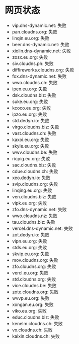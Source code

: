 # 网页状态
- vip.dns-dynamic.net: 失败
- pan.cloudns.org: 失败
- linqin.eu.org: 失败
- beer.dns-dynamic.net: 失败
- xiolin.dns-dynamic.net: 失败
- zosx.eu.org: 失败
- siv.cloudns.ph: 失败
- diffireworks.cloudns.org: 失败
- fox.dns-dynamic.net: 失败
- wwo.cloudns.ch: 失败
- ipen.eu.org: 失败
- dsk.cloudns.biz: 失败
- suke.eu.org: 失败
- kcoco.eu.org: 失败
- ipzo.eu.org: 失败
- std.dedyn.io: 失败
- virgo.cloudns.biz: 失败
- vast.cloudns.ch: 失败
- kaxoi.eu.org: 失败
- skyle.eu.org: 失败
- wwv.cloudns.be: 失败
- ricpig.eu.org: 失败
- sac.cloudns.biz: 失败
- cdue.cloudns.ch: 失败
- xeo.dedyn.io: 失败
- svip.cloudns.org: 失败
- linqing.eu.org: 失败
- ven.cloudns.biz: 失败
- vipk.eu.org: 失败
- zfo.dns-dynamic.net: 失败
- wwo.cloudns.nz: 失败
- tau.cloudns.biz: 失败
- vercel.dns-dynamic.net: 失败
- zot.dedyn.io: 失败
- vipn.eu.org: 失败
- stds.eu.org: 失败
- skvip.eu.org: 失败
- mov.cloudns.org: 失败
- zfo.cloudns.org: 失败
- vercl.eu.org: 失败
- std.cloudns.org: 失败
- vice.cloudns.be: 失败
- zote.cloudns.org: 失败
- wvvp.eu.org: 失败
- xongan.eu.org: 失败
- viko.eu.org: 失败
- educ.cloudns.biz: 失败
- kenelm.cloudns.ch: 失败
- vx.cloudns.ch: 失败
- kaixin.cloudns.ch: 失败
